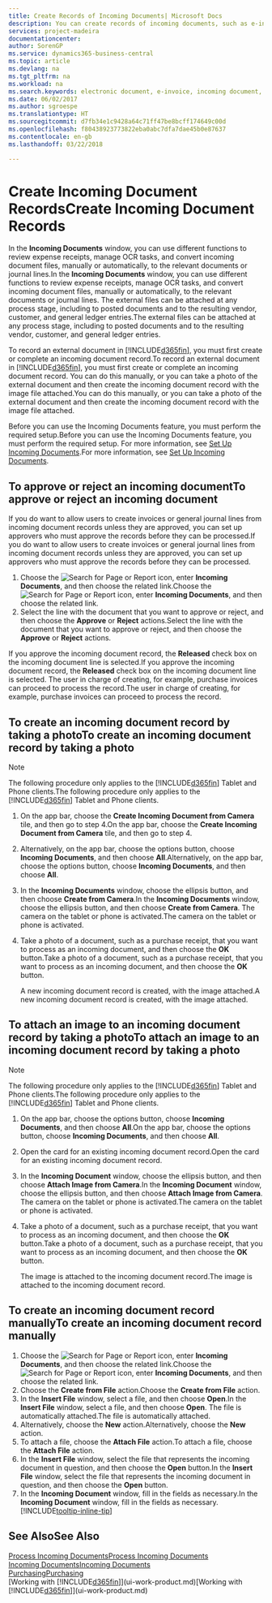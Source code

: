 ```yaml
---
title: Create Records of Incoming Documents| Microsoft Docs
description: You can create records of incoming documents, such as e-invoices, and manage OCR tasks, eCommerce, and document exchange.
services: project-madeira
documentationcenter: 
author: SorenGP
ms.service: dynamics365-business-central
ms.topic: article
ms.devlang: na
ms.tgt_pltfrm: na
ms.workload: na
ms.search.keywords: electronic document, e-invoice, incoming document, OCR, ecommerce, document exchange, import invoice
ms.date: 06/02/2017
ms.author: sgroespe
ms.translationtype: HT
ms.sourcegitcommit: d7fb34e1c9428a64c71ff47be8bcff174649c00d
ms.openlocfilehash: f80438923773822eba0abc7dfa7dae45b0e87637
ms.contentlocale: en-gb
ms.lasthandoff: 03/22/2018

---
```

# <a name="create-incoming-document-records"></a><span data-ttu-id="4395f-103">Create Incoming Document Records</span><span class="sxs-lookup"><span data-stu-id="4395f-103">Create Incoming Document Records</span></span>
<span data-ttu-id="4395f-104">In the **Incoming Documents** window, you can use different functions to review expense receipts, manage OCR tasks, and convert incoming document files, manually or automatically, to the relevant documents or journal lines.</span><span class="sxs-lookup"><span data-stu-id="4395f-104">In the **Incoming Documents** window, you can use different functions to review expense receipts, manage OCR tasks, and convert incoming document files, manually or automatically, to the relevant documents or journal lines.</span></span> <span data-ttu-id="4395f-105">The external files can be attached at any process stage, including to posted documents and to the resulting vendor, customer, and general ledger entries.</span><span class="sxs-lookup"><span data-stu-id="4395f-105">The external files can be attached at any process stage, including to posted documents and to the resulting vendor, customer, and general ledger entries.</span></span>

<span data-ttu-id="4395f-106">To record an external document in [!INCLUDE[d365fin](includes/d365fin_md.md)], you must first create or complete an incoming document record.</span><span class="sxs-lookup"><span data-stu-id="4395f-106">To record an external document in [!INCLUDE[d365fin](includes/d365fin_md.md)], you must first create or complete an incoming document record.</span></span> <span data-ttu-id="4395f-107">You can do this manually, or you can take a photo of the external document and then create the incoming document record with the image file attached.</span><span class="sxs-lookup"><span data-stu-id="4395f-107">You can do this manually, or you can take a photo of the external document and then create the incoming document record with the image file attached.</span></span>

<span data-ttu-id="4395f-108">Before you can use the Incoming Documents feature, you must perform the required setup.</span><span class="sxs-lookup"><span data-stu-id="4395f-108">Before you can use the Incoming Documents feature, you must perform the required setup.</span></span> <span data-ttu-id="4395f-109">For more information, see [Set Up Incoming Documents](across-how-setup-income-documents.md).</span><span class="sxs-lookup"><span data-stu-id="4395f-109">For more information, see [Set Up Incoming Documents](across-how-setup-income-documents.md).</span></span>

## <a name="to-approve-or-reject-an-incoming-document"></a><span data-ttu-id="4395f-110">To approve or reject an incoming document</span><span class="sxs-lookup"><span data-stu-id="4395f-110">To approve or reject an incoming document</span></span>
<span data-ttu-id="4395f-111">If you do want to allow users to create invoices or general journal lines from incoming document records unless they are approved, you can set up approvers who must approve the records before they can be processed.</span><span class="sxs-lookup"><span data-stu-id="4395f-111">If you do want to allow users to create invoices or general journal lines from incoming document records unless they are approved, you can set up approvers who must approve the records before they can be processed.</span></span>

1. <span data-ttu-id="4395f-112">Choose the ![Search for Page or Report](media/ui-search/search_small.png "Search for Page or Report icon") icon, enter **Incoming Documents**, and then choose the related link.</span><span class="sxs-lookup"><span data-stu-id="4395f-112">Choose the ![Search for Page or Report](media/ui-search/search_small.png "Search for Page or Report icon") icon, enter **Incoming Documents**, and then choose the related link.</span></span>
2. <span data-ttu-id="4395f-113">Select the line with the document that you want to approve or reject, and then choose the **Approve** or **Reject** actions.</span><span class="sxs-lookup"><span data-stu-id="4395f-113">Select the line with the document that you want to approve or reject, and then choose the **Approve** or **Reject** actions.</span></span>

<span data-ttu-id="4395f-114">If you approve the incoming document record, the **Released** check box on the incoming document line is selected.</span><span class="sxs-lookup"><span data-stu-id="4395f-114">If you approve the incoming document record, the **Released** check box on the incoming document line is selected.</span></span> <span data-ttu-id="4395f-115">The user in charge of creating, for example, purchase invoices can proceed to process the record.</span><span class="sxs-lookup"><span data-stu-id="4395f-115">The user in charge of creating, for example, purchase invoices can proceed to process the record.</span></span>

## <a name="to-create-an-incoming-document-record-by-taking-a-photo"></a><span data-ttu-id="4395f-116">To create an incoming document record by taking a photo</span><span class="sxs-lookup"><span data-stu-id="4395f-116">To create an incoming document record by taking a photo</span></span>
> [!NOTE]  
>   <span data-ttu-id="4395f-117">The following procedure only applies to the [!INCLUDE[d365fin](includes/d365fin_md.md)] Tablet and Phone clients.</span><span class="sxs-lookup"><span data-stu-id="4395f-117">The following procedure only applies to the [!INCLUDE[d365fin](includes/d365fin_md.md)] Tablet and Phone clients.</span></span>

1. <span data-ttu-id="4395f-118">On the app bar, choose the **Create Incoming Document from Camera** tile, and then go to step 4.</span><span class="sxs-lookup"><span data-stu-id="4395f-118">On the app bar, choose the **Create Incoming Document from Camera** tile, and then go to step 4.</span></span>
2. <span data-ttu-id="4395f-119">Alternatively, on the app bar, choose the options button, choose **Incoming Documents**, and then choose **All**.</span><span class="sxs-lookup"><span data-stu-id="4395f-119">Alternatively, on the app bar, choose the options button, choose **Incoming Documents**, and then choose **All**.</span></span>
3. <span data-ttu-id="4395f-120">In the **Incoming Documents** window, choose the ellipsis button, and then choose **Create from Camera**.</span><span class="sxs-lookup"><span data-stu-id="4395f-120">In the **Incoming Documents** window, choose the ellipsis button, and then choose **Create from Camera**.</span></span> <span data-ttu-id="4395f-121">The camera on the tablet or phone is activated.</span><span class="sxs-lookup"><span data-stu-id="4395f-121">The camera on the tablet or phone is activated.</span></span>
4. <span data-ttu-id="4395f-122">Take a photo of a document, such as a purchase receipt, that you want to process as an incoming document, and then choose the **OK** button.</span><span class="sxs-lookup"><span data-stu-id="4395f-122">Take a photo of a document, such as a purchase receipt, that you want to process as an incoming document, and then choose the **OK** button.</span></span>

    <span data-ttu-id="4395f-123">A new incoming document record is created, with the image attached.</span><span class="sxs-lookup"><span data-stu-id="4395f-123">A new incoming document record is created, with the image attached.</span></span>

## <a name="to-attach-an-image-to-an-incoming-document-record-by-taking-a-photo"></a><span data-ttu-id="4395f-124">To attach an image to an incoming document record by taking a photo</span><span class="sxs-lookup"><span data-stu-id="4395f-124">To attach an image to an incoming document record by taking a photo</span></span>
> [!NOTE]  
>   <span data-ttu-id="4395f-125">The following procedure only applies to the [!INCLUDE[d365fin](includes/d365fin_md.md)] Tablet and Phone clients.</span><span class="sxs-lookup"><span data-stu-id="4395f-125">The following procedure only applies to the [!INCLUDE[d365fin](includes/d365fin_md.md)] Tablet and Phone clients.</span></span>

1. <span data-ttu-id="4395f-126">On the app bar, choose the options button, choose **Incoming Documents**, and then choose **All**.</span><span class="sxs-lookup"><span data-stu-id="4395f-126">On the app bar, choose the options button, choose **Incoming Documents**, and then choose **All**.</span></span>
2. <span data-ttu-id="4395f-127">Open the card for an existing incoming document record.</span><span class="sxs-lookup"><span data-stu-id="4395f-127">Open the card for an existing incoming document record.</span></span>
3. <span data-ttu-id="4395f-128">In the **Incoming Document** window, choose the ellipsis button, and then choose **Attach Image from Camera**.</span><span class="sxs-lookup"><span data-stu-id="4395f-128">In the **Incoming Document** window, choose the ellipsis button, and then choose **Attach Image from Camera**.</span></span> <span data-ttu-id="4395f-129">The camera on the tablet or phone is activated.</span><span class="sxs-lookup"><span data-stu-id="4395f-129">The camera on the tablet or phone is activated.</span></span>
4. <span data-ttu-id="4395f-130">Take a photo of a document, such as a purchase receipt, that you want to process as an incoming document, and then choose the **OK** button.</span><span class="sxs-lookup"><span data-stu-id="4395f-130">Take a photo of a document, such as a purchase receipt, that you want to process as an incoming document, and then choose the **OK** button.</span></span>

    <span data-ttu-id="4395f-131">The image is attached to the incoming document record.</span><span class="sxs-lookup"><span data-stu-id="4395f-131">The image is attached to the incoming document record.</span></span>

## <a name="to-create-an-incoming-document-record-manually"></a><span data-ttu-id="4395f-132">To create an incoming document record manually</span><span class="sxs-lookup"><span data-stu-id="4395f-132">To create an incoming document record manually</span></span>
1. <span data-ttu-id="4395f-133">Choose the ![Search for Page or Report](media/ui-search/search_small.png "Search for Page or Report icon") icon, enter **Incoming Documents**, and then choose the related link.</span><span class="sxs-lookup"><span data-stu-id="4395f-133">Choose the ![Search for Page or Report](media/ui-search/search_small.png "Search for Page or Report icon") icon, enter **Incoming Documents**, and then choose the related link.</span></span>
2. <span data-ttu-id="4395f-134">Choose the **Create from File** action.</span><span class="sxs-lookup"><span data-stu-id="4395f-134">Choose the **Create from File** action.</span></span>  
3. <span data-ttu-id="4395f-135">In the **Insert File** window, select a file, and then choose **Open**.</span><span class="sxs-lookup"><span data-stu-id="4395f-135">In the **Insert File** window, select a file, and then choose **Open**.</span></span> <span data-ttu-id="4395f-136">The file is automatically attached.</span><span class="sxs-lookup"><span data-stu-id="4395f-136">The file is automatically attached.</span></span>
4. <span data-ttu-id="4395f-137">Alternatively, choose the **New** action.</span><span class="sxs-lookup"><span data-stu-id="4395f-137">Alternatively, choose the **New** action.</span></span>
5. <span data-ttu-id="4395f-138">To attach a file, choose the **Attach File** action.</span><span class="sxs-lookup"><span data-stu-id="4395f-138">To attach a file, choose the **Attach File** action.</span></span>
6. <span data-ttu-id="4395f-139">In the **Insert File** window, select the file that represents the incoming document in question, and then choose the **Open** button.</span><span class="sxs-lookup"><span data-stu-id="4395f-139">In the **Insert File** window, select the file that represents the incoming document in question, and then choose the **Open** button.</span></span>
7. <span data-ttu-id="4395f-140">In the **Incoming Document** window, fill in the fields as necessary.</span><span class="sxs-lookup"><span data-stu-id="4395f-140">In the **Incoming Document** window, fill in the fields as necessary.</span></span> [!INCLUDE[tooltip-inline-tip](includes/tooltip-inline-tip_md.md)]

## <a name="see-also"></a><span data-ttu-id="4395f-141">See Also</span><span class="sxs-lookup"><span data-stu-id="4395f-141">See Also</span></span>
[<span data-ttu-id="4395f-142">Process Incoming Documents</span><span class="sxs-lookup"><span data-stu-id="4395f-142">Process Incoming Documents</span></span>](across-process-income-documents.md)  
[<span data-ttu-id="4395f-143">Incoming Documents</span><span class="sxs-lookup"><span data-stu-id="4395f-143">Incoming Documents</span></span>](across-income-documents.md)  
[<span data-ttu-id="4395f-144">Purchasing</span><span class="sxs-lookup"><span data-stu-id="4395f-144">Purchasing</span></span>](purchasing-manage-purchasing.md)  
<span data-ttu-id="4395f-145">[Working with [!INCLUDE[d365fin](includes/d365fin_md.md)]](ui-work-product.md)</span><span class="sxs-lookup"><span data-stu-id="4395f-145">[Working with [!INCLUDE[d365fin](includes/d365fin_md.md)]](ui-work-product.md)</span></span>


